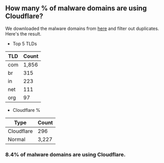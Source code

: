 ## How many % of malware domains are using Cloudflare?


We downloaded the malware domains from [here](https://urlhaus.abuse.ch) and filter out duplicates.
Here's the result.


[//]: # (start replacement)


- Top 5 TLDs

| TLD | Count |
| --- | --- |
| com | 1,856 |
| br | 315 |
| in | 223 |
| net | 111 |
| org | 97 |


- Cloudflare %

| Type | Count |
| --- | --- |
| Cloudflare | 296 |
| Normal | 3,227 |


### 8.4% of malware domains are using Cloudflare.